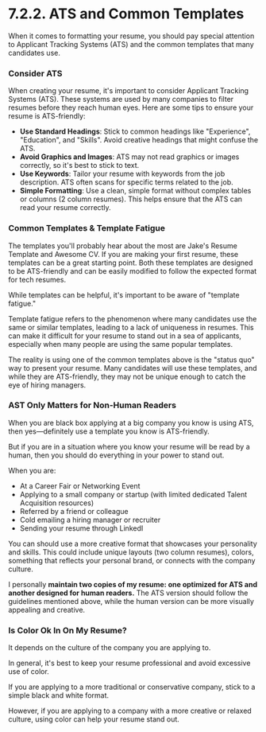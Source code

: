 # 7.2.2. ATS and Common Templates

When it comes to formatting your resume, you should pay special attention to Applicant Tracking Systems (ATS) and the common templates that many candidates use.

### Consider ATS

When creating your resume, it's important to consider Applicant Tracking Systems (ATS). These systems are used by many companies to filter resumes before they reach human eyes. Here are some tips to ensure your resume is ATS-friendly:

- **Use Standard Headings**: Stick to common headings like "Experience", "Education", and "Skills". Avoid creative headings that might confuse the ATS.
- **Avoid Graphics and Images**: ATS may not read graphics or images correctly, so it's best to stick to text.
- **Use Keywords**: Tailor your resume with keywords from the job description. ATS often scans for specific terms related to the job.
- **Simple Formatting**: Use a clean, simple format without complex tables or columns (2 column resumes). This helps ensure that the ATS can read your resume correctly.

### Common Templates & Template Fatigue

The templates you'll probably hear about the most are Jake's Resume Template and Awesome CV. If you are making your first resume, these templates can be a great starting point. Both these templates are designed to be ATS-friendly and can be easily modified to follow the expected format for tech resumes.

While templates can be helpful, it's important to be aware of "template fatigue."

Template fatigue refers to the phenomenon where many candidates use the same or similar templates, leading to a lack of uniqueness in resumes. This can make it difficult for your resume to stand out in a sea of applicants, especially when many people are using the same popular templates.

The reality is using one of the common templates above is the "status quo" way to present your resume. Many candidates will use these templates, and while they are ATS-friendly, they may not be unique enough to catch the eye of hiring managers.

### AST Only Matters for Non-Human Readers

When you are black box applying at a big company you know is using ATS, then yes—definitely use a template you know is ATS-friendly.

But if you are in a situation where you know your resume will be read by a human, then you should do everything in your power to stand out.

When you are:

- At a Career Fair or Networking Event
- Applying to a small company or startup (with limited dedicated Talent Acquisition resources)
- Referred by a friend or colleague
- Cold emailing a hiring manager or recruiter
- Sending your resume through LinkedI

You can should use a more creative format that showcases your personality and skills. This could include unique layouts (two column resumes), colors, something that reflects your personal brand, or connects with the company culture.

I personally **maintain two copies of my resume: one optimized for ATS and another designed for human readers.** The ATS version should follow the guidelines mentioned above, while the human version can be more visually appealing and creative.

### Is Color Ok In On My Resume?

It depends on the culture of the company you are applying to.

In general, it's best to keep your resume professional and avoid excessive use of color.

If you are applying to a more traditional or conservative company, stick to a simple black and white format.

However, if you are applying to a company with a more creative or relaxed culture, using color can help your resume stand out.
